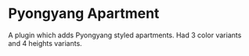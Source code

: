 # Pyongyang Apartment
A plugin which adds Pyongyang styled apartments. Had 3 color variants and 4 heights variants.
